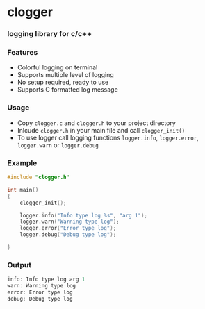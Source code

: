 # clogger

### logging library for c/c++

### Features
 - Colorful logging on terminal
 - Supports multiple level of logging
 - No setup required, ready to use
 - Supports C formatted log message

### Usage

 - Copy `clogger.c` and `clogger.h` to your project directory
 - Inlcude `clogger.h` in your main file and call `clogger_init()`
 - To use logger call logging functions `logger.info`, `logger.error`, `logger.warn` or `logger.debug`

### Example

```C
#include "clogger.h"

int main()
{
    clogger_init();

    logger.info("Info type log %s", "arg 1");
    logger.warn("Warning type log");
    logger.error("Error type log");
    logger.debug("Debug type log");

}
```
### Output
```C
info: Info type log arg 1
warn: Warning type log
error: Error type log
debug: Debug type log
```
